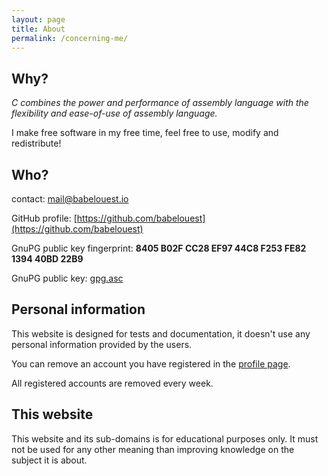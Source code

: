 ```yaml
---
layout: page
title: About
permalink: /concerning-me/
---
```


## Why?

_C combines the power and performance of assembly language with the flexibility and ease-of-use of assembly language._

I make free software in my free time, feel free to use, modify and redistribute!

## Who?

contact: [mail@babelouest.io](mailto:mail@babelouest.io)

GitHub profile: [https://github.com/babelouest](https://github.com/babelouest)

GnuPG public key fingerprint: **8405 B02F CC28 EF97 44C8 F253 FE82 1394 40BD 22B9**

GnuPG public key: [gpg.asc](/gpg.asc)

## Personal information

This website is designed for tests and documentation, it doesn't use any personal information provided by the users.

You can remove an account you have registered in the [profile page](https://glewlwyd.babelouest.io/).

All registered accounts are removed every week.

## This website

This website and its sub-domains is for educational purposes only. It must not be used for any other meaning than improving knowledge on the subject it is about.
